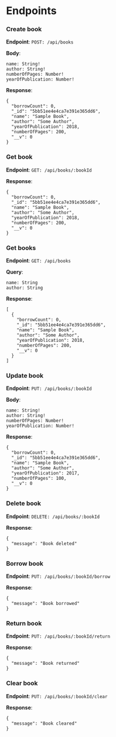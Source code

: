 # Endpoints
### Create book
**Endpoint**:  `POST: /api/books`

**Body**:

    name: String!
    author: String!
    numberOfPages: Number!
    yearOfPublication: Number!

**Response**:

    {
      "borrowCount": 0,
      "_id": "5bb51ee4e4ca7e391e365dd6",
      "name": "Sample Book",
      "author": "Some Author",
      "yearOfPublication": 2018,
      "numberOfPages": 200,
      "__v": 0
    }

### Get book
**Endpoint**:  `GET: /api/books/:bookId`

**Response**:

    {
      "borrowCount": 0,
      "_id": "5bb51ee4e4ca7e391e365dd6",
      "name": "Sample Book",
      "author": "Some Author",
      "yearOfPublication": 2018,
      "numberOfPages": 200,
      "__v": 0
    }


### Get books
**Endpoint**:  `GET: /api/books`

**Query**:

    name: String
    author: String

**Response**:

    [
      {
        "borrowCount": 0,
        "_id": "5bb51ee4e4ca7e391e365dd6",
        "name": "Sample Book",
        "author": "Some Author",
        "yearOfPublication": 2018,
        "numberOfPages": 200,
        "__v": 0
      }
    ]

### Update book
**Endpoint**:  `PUT: /api/books/:bookId`

**Body**:

    name: String!
    author: String!
    numberOfPages: Number!
    yearOfPublication: Number!

**Response**:

    {
      "borrowCount": 0,
      "_id": "5bb51ee4e4ca7e391e365dd6",
      "name": "Sample Book",
      "author": "Some Author",
      "yearOfPublication": 2017,
      "numberOfPages": 100,
      "__v": 0
    }

### Delete book
**Endpoint**:  `DELETE: /api/books/:bookId`

**Response**:

    {
      "message": "Book deleted"
    }

### Borrow book
**Endpoint**:  `PUT: /api/books/:bookId/borrow`

**Response**:

    {
      "message": "Book borrowed"
    }


### Return book
**Endpoint**:  `PUT: /api/books/:bookId/return`

**Response**:

    {
      "message": "Book returned"
    }

### Clear book
**Endpoint**:  `PUT: /api/books/:bookId/clear`

**Response**:

    {
      "message": "Book cleared"
    }
